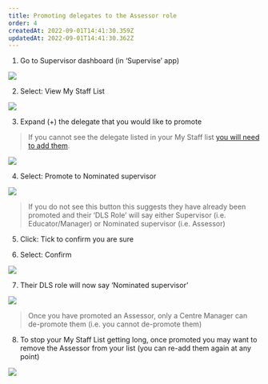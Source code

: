 ```yaml
---
title: Promoting delegates to the Assessor role
order: 4
createdAt: 2022-09-01T14:41:30.359Z
updatedAt: 2022-09-01T14:41:30.362Z
---
```

1. Go to Supervisor dashboard (in ‘Supervise’ app) ​

![](/img/em-4-01-Promoting.jpg)

2. Select: View My Staff List​

![](/img/em-4-02-Promoting.jpg)

3. Expand (+) the delegate that you would like to promote​

> If you cannot see the delegate listed in your My Staff list [you will need to add them](/user-guide/educator/03-staff-list/adding-delegates-to-your-staff-list).​

![](/img/em-4-03-Promoting.jpg)

4. Select: Promote to Nominated supervisor​

![](/img/em-4-04-Promoting.jpg)

> If you do not see this button this suggests they have already been promoted and their ‘DLS Role’ will say either Supervisor (i.e. Educator/Manager) or Nominated supervisor (i.e. Assessor)​

5. Click: Tick to confirm you are sure​

6. Select: Confirm​

![](/img/em-4-05-Promoting.jpg)

7. Their DLS role will now say ‘Nominated supervisor’​

![](/img/em-4-06-Promoting.jpg)

> Once you have promoted an Assessor, only a Centre Manager can de-promote them (i.e. you cannot de-promote them)​

8. To stop your My Staff List getting long, once promoted you may want to remove the Assessor from your list (you can re-add them again at any point)​

![](/img/em-4-07-Promoting.jpg)


​
